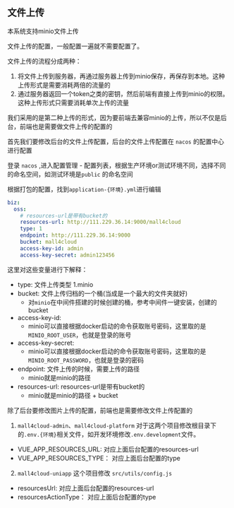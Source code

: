 ## 文件上传

本系统支持minio文件上传

文件上传的配置，一般配置一遍就不需要配置了。

文件上传的流程分成两种：

1. 将文件上传到服务器，再通过服务器上传到minio保存，再保存到本地。这种上传形式是需要消耗两倍的流量的
2. 通过服务器返回一个token之类的密钥，然后前端有直接上传到minio的权限。这种上传形式只需要消耗单次上传的流量

我们采用的是第二种上传的形式，因为要前端去兼容minio的上传，所以不仅是后台，前端也是需要做文件上传的配置的

首先我们要修改后台的文件上传配置，后台的文件上传配置在 `nacos` 的配置中心进行配置

登录 `nacos` ,进入配置管理 - 配置列表，根据生产环境or测试环境不同，选择不同的命名空间，如测试环境是`public` 的命名空间

根据打包的配置，找到`application-{环境}.yml`进行编辑

```yaml
biz:
  oss:
    # resources-url是带有bucket的
    resources-url: http://111.229.36.14:9000/mall4cloud
    type: 1
    endpoint: http://111.229.36.14:9000
    bucket: mall4cloud
    access-key-id: admin
    access-key-secret: admin123456
```

这里对这些变量进行下解释：

- type: 文件上传类型 1.minio
- bucket: 文件上传归档的一个桶(当成是一个最大的文件夹就好)
  - 对`minio`在中间件搭建的时候创建的桶，参考中间件一键安装，创建的bucket
- access-key-id: 
  - minio可以直接根据docker启动的命令获取账号密码，这里取的是`MINIO_ROOT_USER`，也就是登录的账号
- access-key-secret: 
  - minio可以直接根据docker启动的命令获取账号密码，这里取的是`MINIO_ROOT_PASSWORD`，也就是登录的密码
- endpoint: 文件上传的时候，需要上传的路径
  - minio就是minio的路径
- resources-url: resources-url是带有bucket的
  - minio就是minio的路径 + bucket

除了后台要修改图片上传的配置，前端也是需要修改文件上传配置的

1. `mall4cloud-admin`、`mall4cloud-platform` 对于这两个项目修改根目录下的`.env.{环境}`相关文件，如开发环境修改`.env.development`文件。

- VUE_APP_RESOURCES_URL:  对应上面后台配置的resources-url
- VUE_APP_RESOURCES_TYPE： 对应上面后台配置的type

2. `mall4cloud-uniapp` 这个项目修改 `src/utils/config.js`

- resourcesUrl:  对应上面后台配置的resources-url
- resourcesActionType： 对应上面后台配置的type
